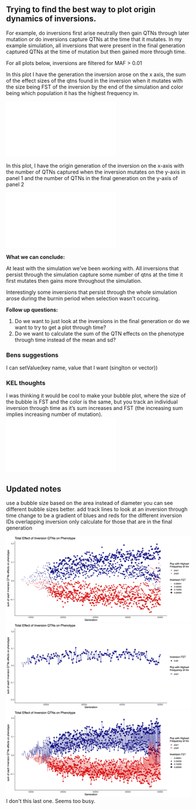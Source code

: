 ## Trying to find the best way to plot origin dynamics of inversions. 
For example, do inversions first arise neutrally then gain QTNs through later mutation or do inversions capture QTNs at the time that it mutates. In my example simulation, all inversions that were present in the final generation captured QTNs at the time of mutation but then gained more through time. 
  
For all plots below, inversions are filtered for MAF > 0.01
  
In this plot I have the generation the inversion arose on the x axis, the sum of the effect sizes of the qtns found in the inversion when it mutates with the size being FST of the inversion by the end of the simulation and color being which population it has the highest frequency in.
  
![Inversion Origin with FST and QTN effects](../figures/OriginDynamics/20210203_origin_FSTandQTNeffect.pdf)

In this plot, I have the origin generation of the inversion on the x-axis with the number of QTNs captured when the inversion mutates on the y-axis in panel 1 and the number of QTNs in the final generation on the y-axis of panel 2
  
![Inversion Origin with number of QTNs](../figures/OriginDynamics/20210203_origin_numQTNs.pdf)

**What we can conclude:**
  
At least with the simulation we’ve been working with. All inversions that persist through the simulation capture some number of qtns at the time it first mutates then gains more throughout the simulation.
 
Interestingly some inversions that persist through the whole simulation arose during the burnin period when selection wasn't occuring. 
  
**Follow up questions:**
  
1. Do we want to just look at the inversions in the final generation or do we want to try to get a plot through time? 
2. Do we want to calculate the sum of the QTN effects on the phenotype through time instead of the mean and sd?

### Bens suggestions
I can setValue(key name, value that I want (singlton or vector))

### KEL thoughts

I was thinking it would be cool to make your bubble plot, where the size of the bubble is FST and the color is the same, but you track an individual inversion through time as it’s sum increases and FST (the increasing sum implies increasing number of mutation). 
![Inversion Origin with FST and QTN effects through Time](../figures/OriginDynamics/20210210_invEffectTime.pdf)

## Updated notes
use a bubble size based on the area instead of diameter you can see different bubble sizes better.
add track lines to look at an inversion through time 
change to be a gradient of blues and reds for the different inversion IDs
overlapping inversion only calculate for those that are in the final generation 

![Inversion Origin with FST and QTN effects through Time](../figures/OriginDynamics/20210301_invEffectTimeAll.png)
![Inversion Origin with FST and QTN effects through Time](../figures/OriginDynamics/20210301_invEffectTimeOneInv.png)
![Inversion Origin with FST and QTN effects through Time](../figures/OriginDynamics/20210301_invEffectTimeAllLine.png)
I don't this last one. Seems too busy.
